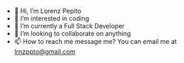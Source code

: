 - 👋 Hi, I’m Lorenz Pepito
- 👀 I’m interested in coding
- 🌱 I’m currently a Full Stack Developer
- 💞️ I’m looking to collaborate on anything
- 📫 How to reach me message me? You can email me at lrnzppto@gmail.com

<!---
lorenzzz15/lorenzzz15 is a ✨ special ✨ repository because its `README.md` (this file) appears on your GitHub profile.
You can click the Preview link to take a look at your changes.
--->
